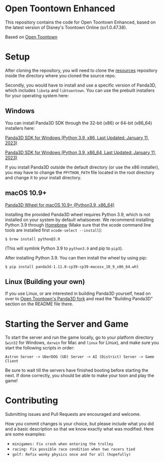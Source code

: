 # Open Toontown Enhanced
This repository contains the code for Open Toontown Enhanced, based on the latest version of Disney's Toontown Online (sv1.0.47.38).

Based on [Open Toontown](https://github.com/open-toontown/open-toontown)

# Setup
After cloning the repository, you will need to clone the [resources](https://github.com/open-toontown-enhanced/resources) repository inside the directory where you cloned the source repo.

Secondly, you would have to install and use a specific version of Panda3D, which includes `libotp` and `libtoontown`.  You can use the prebuilt installers for your operating system here:

## Windows

You can install Panda3D SDK through the 32-bit (x86) or 64-bit (x86_64) installers here:

[Panda3D SDK for Windows (Python 3.9, x86, Last Updated: January 11, 2023)](https://mega.nz/file/6UsARa7R#pg5KgxW0NgkHEl_k0fK6NbBK8LfdEcDGZ6NsVeWwDKM)

[Panda3D SDK for Windows (Python 3.9, x86_64, Last Updated: January 11, 2023)](https://mega.nz/file/uAMxEKqL#yQfS9UPpYHzKYDR5vq-LF5gxxLa6HUmxLUp65uzneVo)

If you install Panda3D outside the default directory (or use the x86 installer), you may have to change the `PPYTHON_PATH` file located in the root directory and change it to your install directory.

## macOS 10.9+
[Panda3D Wheel for macOS 10.9+ (Python3.9, x86_64)](https://drive.google.com/file/d/1_6WJxrkNfwisK5pe5ubJJy1psEp0IIft/view?usp=sharing)

Installing the provided Panda3D wheel requires Python 3.9, which is not installed on your system by default whatsoever.  We recommend installing Python 3.9 through [Homebrew](https://brew.sh/) (Make sure that the xcode command line tools are installed first `xcode-select --install`): 
```shell
$ brew install python@3.9
```
(This will symlink Python 3.9 to `python3.9` and pip to `pip3`).

After installing Python 3.9.  You can then install the wheel by using pip:
```shell
$ pip install panda3d-1.11.0-cp39-cp39-macosx_10_9_x86_64.whl
```
## Linux (Building your own)
If you use Linux, or are interested in building Panda3D yourself, head on over to [Open Toontown's Panda3D fork](https://github.com/open-toontown/panda3d) and read the "Building Panda3D" section on the README file there.

# Starting the Server and Game
To start the server and run the game locally, go to your platform directory (`win32` for Windows, `darwin` for Mac and `linux` for Linux), and make sure you start the following scripts in order:

`Astron Server -> UberDOG (UD) Server -> AI (District) Server -> Game Client`

Be sure to wait till the servers have finished booting before starting the next.  If done correctly, you should be able to make your toon and play the game!

# Contributing
Submitting issues and Pull Requests are encouraged and welcome.

How you commit changes is your choice, but please include what you did and a basic description so that we know exactly what was modified. Here are some examples:

* `minigames: Fix crash when entering the trolley`
* `racing: Fix possible race condition when two racers tied`
* `golf: Refix wonky physics once and for all (hopefully)`
